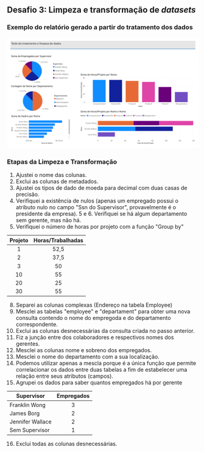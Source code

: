 ## Desafio 3: Limpeza e transformação de _datasets_

### Exemplo do relatório gerado a partir do tratamento dos dados
![Relatório](https://github.com/Marcio-Balivo/desafio3_power_bi/blob/main/desafio3_Limpeza_Transforma%C3%A7%C3%A3o-1.png)

### Etapas da Limpeza e Transformação
1. Ajustei o nome das colunas.
2. Exclui as colunas de metadados.
3. Ajustei os tipos de dado de moeda para decimal com duas casas de precisão.
4. Verifiquei a existência de nulos (apenas um empregado possui o atributo nulo no campo "Ssn do Supervisor", provavelmente é o presidente da empresa).
5 e 6. Verifiquei se há algum departamento sem gerente, mas não há.
7. Verifiquei o número de horas por projeto com a função "Group by"  

| Projeto | Horas/Trabalhadas |
| :---: |	:---: | 
| 1	| 52,5 |
| 2 | 37,5 |
| 3 | 50 |
| 10 | 55 |
| 20 | 25 |
| 30 | 55 |

8. Separei as colunas complexas (Endereço na tabela Employee)
9. Mesclei as tabelas "employee" e "departament" para obter uma nova consulta contendo o nome do empregoda e do departamento correspondente. 
10. Exclui as colunas desnecessárias da consulta criada no passo anterior.
11. Fiz a junção entre dos colaboradores e respectivos nomes dos gerentes.
12. Mesclei as colunas nome e sobreno dos empregados.
13. Mesclei o nome do departamento com a sua localização.
14. Podemos utilizar apenas a mescla porque é a única função que permite correlacionar os dados entre duas tabelas a fim de estabelecer uma relação entre seus atributos (campos).
15. Agrupei os dados para saber quantos empregados há por gerente

| Supervisor | Empregados |
| --- | :---: |
| Franklin Wong | 3 |
| James Borg | 2 |
| Jennifer Wallace | 2 |
| Sem Supervisor | 1 |

16. Exclui todas as colunas desnecessárias.

